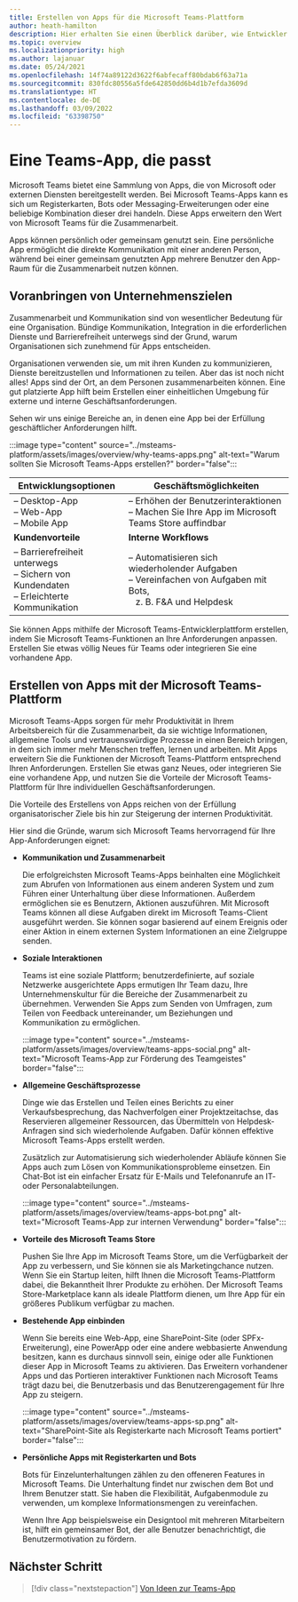 ```yaml
---
title: Erstellen von Apps für die Microsoft Teams-Plattform
author: heath-hamilton
description: Hier erhalten Sie einen Überblick darüber, wie Entwickler Microsoft Teams Features mit benutzerdefinierten Apps erweitern können.
ms.topic: overview
ms.localizationpriority: high
ms.author: lajanuar
ms.date: 05/24/2021
ms.openlocfilehash: 14f74a89122d3622f6abfecaff80bdab6f63a71a
ms.sourcegitcommit: 830fdc80556a5fde642850dd6b4d1b7efda3609d
ms.translationtype: HT
ms.contentlocale: de-DE
ms.lasthandoff: 03/09/2022
ms.locfileid: "63398750"
---
```

# <a name="teams-app-that-fits"></a>Eine Teams-App, die passt

Microsoft Teams bietet eine Sammlung von Apps, die von Microsoft oder externen Diensten bereitgestellt werden. Bei Microsoft Teams-Apps kann es sich um Registerkarten, Bots oder Messaging-Erweiterungen oder eine beliebige Kombination dieser drei handeln. Diese Apps erweitern den Wert von Microsoft Teams für die Zusammenarbeit.

Apps können persönlich oder gemeinsam genutzt sein. Eine persönliche App ermöglicht die direkte Kommunikation mit einer anderen Person, während bei einer gemeinsam genutzten App mehrere Benutzer den App-Raum für die Zusammenarbeit nutzen können.

## <a name="driving-organizational-goals"></a>Voranbringen von Unternehmenszielen

Zusammenarbeit und Kommunikation sind von wesentlicher Bedeutung für eine Organisation. Bündige Kommunikation, Integration in die erforderlichen Dienste und Barrierefreiheit unterwegs sind der Grund, warum Organisationen sich zunehmend für Apps entscheiden.

Organisationen verwenden sie, um mit ihren Kunden zu kommunizieren, Dienste bereitzustellen und Informationen zu teilen. Aber das ist noch nicht alles! Apps sind der Ort, an dem Personen zusammenarbeiten können. Eine gut platzierte App hilft beim Erstellen einer einheitlichen Umgebung für externe und interne Geschäftsanforderungen.

Sehen wir uns einige Bereiche an, in denen eine App bei der Erfüllung geschäftlicher Anforderungen hilft.

:::image type="content" source="../msteams-platform/assets/images/overview/why-teams-apps.png" alt-text="Warum sollten Sie Microsoft Teams-Apps erstellen?" border="false":::

| **Entwicklungsoptionen** | **Geschäftsmöglichkeiten** |
| --- | --- |
| – Desktop-App <br> – Web-App <br> – Mobile App | – Erhöhen der Benutzerinteraktionen <br> – Machen Sie Ihre App im Microsoft Teams Store auffindbar |
| **Kundenvorteile** | **Interne Workflows** |
| – Barrierefreiheit unterwegs <br> – Sichern von Kundendaten <br> – Erleichterte Kommunikation | – Automatisieren sich wiederholender Aufgaben <br> – Vereinfachen von Aufgaben mit Bots, <br> &nbsp;&nbsp; z. B. F&A und Helpdesk |

Sie können Apps mithilfe der Microsoft Teams-Entwicklerplattform erstellen, indem Sie Microsoft Teams-Funktionen an Ihre Anforderungen anpassen. Erstellen Sie etwas völlig Neues für Teams oder integrieren Sie eine vorhandene App.

## <a name="build-apps-with-microsoft-teams-platform"></a>Erstellen von Apps mit der Microsoft Teams-Plattform

Microsoft Teams-Apps sorgen für mehr Produktivität in Ihrem Arbeitsbereich für die Zusammenarbeit, da sie wichtige Informationen, allgemeine Tools und vertrauenswürdige Prozesse in einen Bereich bringen, in dem sich immer mehr Menschen treffen, lernen und arbeiten. Mit Apps erweitern Sie die Funktionen der Microsoft Teams-Plattform entsprechend Ihren Anforderungen. Erstellen Sie etwas ganz Neues, oder integrieren Sie eine vorhandene App, und nutzen Sie die Vorteile der Microsoft Teams-Plattform für Ihre individuellen Geschäftsanforderungen.

Die Vorteile des Erstellens von Apps reichen von der Erfüllung organisatorischer Ziele bis hin zur Steigerung der internen Produktivität.

Hier sind die Gründe, warum sich Microsoft Teams hervorragend für Ihre App-Anforderungen eignet:

- **Kommunikation und Zusammenarbeit**

    Die erfolgreichsten Microsoft Teams-Apps beinhalten eine Möglichkeit zum Abrufen von Informationen aus einem anderen System und zum Führen einer Unterhaltung über diese Informationen. Außerdem ermöglichen sie es Benutzern, Aktionen auszuführen. Mit Microsoft Teams können all diese Aufgaben direkt im Microsoft Teams-Client ausgeführt werden. Sie können sogar basierend auf einem Ereignis oder einer Aktion in einem externen System Informationen an eine Zielgruppe senden.

- **Soziale Interaktionen**

    Teams ist eine soziale Plattform; benutzerdefinierte, auf soziale Netzwerke ausgerichtete Apps ermutigen Ihr Team dazu, Ihre Unternehmenskultur für die Bereiche der Zusammenarbeit zu übernehmen. Verwenden Sie Apps zum Senden von Umfragen, zum Teilen von Feedback untereinander, um Beziehungen und Kommunikation zu ermöglichen.

    :::image type="content" source="../msteams-platform/assets/images/overview/teams-apps-social.png" alt-text="Microsoft Teams-App zur Förderung des Teamgeistes" border="false":::

- **Allgemeine Geschäftsprozesse**

    Dinge wie das Erstellen und Teilen eines Berichts zu einer Verkaufsbesprechung, das Nachverfolgen einer Projektzeitachse, das Reservieren allgemeiner Ressourcen, das Übermitteln von Helpdesk-Anfragen sind sich wiederholende Aufgaben. Dafür können effektive Microsoft Teams-Apps erstellt werden.

    Zusätzlich zur Automatisierung sich wiederholender Abläufe können Sie Apps auch zum Lösen von Kommunikationsprobleme einsetzen. Ein Chat-Bot ist ein einfacher Ersatz für E-Mails und Telefonanrufe an IT- oder Personalabteilungen.

    :::image type="content" source="../msteams-platform/assets/images/overview/teams-apps-bot.png" alt-text="Microsoft Teams-App zur internen Verwendung" border="false":::

- **Vorteile des Microsoft Teams Store**

    Pushen Sie Ihre App im Microsoft Teams Store, um die Verfügbarkeit der App zu verbessern, und Sie können sie als Marketingchance nutzen. Wenn Sie ein Startup leiten, hilft Ihnen die Microsoft Teams-Plattform dabei, die Bekanntheit Ihrer Produkte zu erhöhen. Der Microsoft Teams Store-Marketplace kann als ideale Plattform dienen, um Ihre App für ein größeres Publikum verfügbar zu machen.

- **Bestehende App einbinden**

    Wenn Sie bereits eine Web-App, eine SharePoint-Site (oder SPFx-Erweiterung), eine PowerApp oder eine andere webbasierte Anwendung besitzen, kann es durchaus sinnvoll sein, einige oder alle Funktionen dieser App in Microsoft Teams zu aktivieren. Das Erweitern vorhandener Apps und das Portieren interaktiver Funktionen nach Microsoft Teams trägt dazu bei, die Benutzerbasis und das Benutzerengagement für Ihre App zu steigern.

    :::image type="content" source="../msteams-platform/assets/images/overview/teams-apps-sp.png" alt-text="SharePoint-Site als Registerkarte nach Microsoft Teams portiert" border="false":::

- **Persönliche Apps mit Registerkarten und Bots**

    Bots für Einzelunterhaltungen zählen zu den offeneren Features in Microsoft Teams. Die Unterhaltung findet nur zwischen dem Bot und Ihrem Benutzer statt. Sie haben die Flexibilität, Aufgabenmodule zu verwenden, um komplexe Informationsmengen zu vereinfachen.

    Wenn Ihre App beispielsweise ein Designtool mit mehreren Mitarbeitern ist, hilft ein gemeinsamer Bot, der alle Benutzer benachrichtigt, die Benutzermotivation zu fördern.

## <a name="next-step"></a>Nächster Schritt

> [!div class="nextstepaction"]
> [Von Ideen zur Teams-App](overview-story.md)
